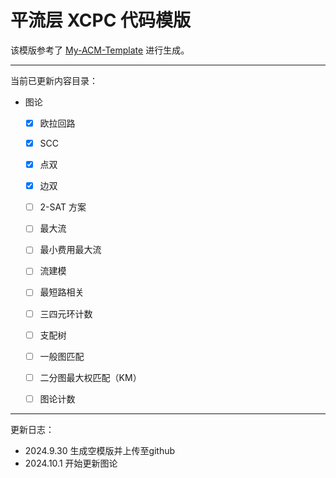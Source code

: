 # 平流层 XCPC 代码模版

该模版参考了 [My-ACM-Template](https://github.com/ryanlee2014/My-ACM-Template/) 进行生成。

---

当前已更新内容目录：

- 图论
  - [x] 欧拉回路
  - [x] SCC
  - [x] 点双
  - [x] 边双
  - [ ] 2-SAT 方案
  - [ ] 最大流
  - [ ] 最小费用最大流
  - [ ] 流建模
  - [ ] 最短路相关
  - [ ] 三四元环计数
  - [ ] 支配树
  - [ ] 一般图匹配
  - [ ] 二分图最大权匹配（KM）
  - [ ] 图论计数


---


更新日志：

- 2024.9.30 生成空模版并上传至github
- 2024.10.1 开始更新图论

